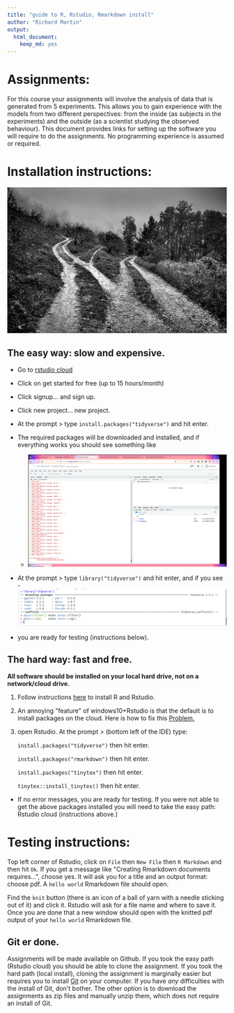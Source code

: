 ```yaml
---
title: "guide to R, Rstudio, Rmarkdown install"
author: "Richard Martin"
output:
  html_document:
    keep_md: yes
---
```


# Assignments:

For this course your assignments will involve the analysis of data that is generated from 5 experiments.  This allows you to gain experience with the models from two different perspectives: from the inside (as subjects in the experiments) and the outside (as a scientist studying the observed behaviour). This document provides links for setting up the software you will require to do the assignments. No programming experience is assumed or required. 

# Installation instructions:

![](threepaths.jpeg)

## The easy way: slow and expensive.

* Go to [rstudio cloud](https://rstudio.cloud/)
* Click on get started for free (up to 15 hours/month)
* Click signup... and sign up.
* Click new project... new project.
* At the prompt > type `install.packages("tidyverse")` and hit enter.
* The required packages will be downloaded and installed, and if everything works you should see something like
  - ![](cloud.jpg)
 
* At the prompt > type `library("tidyverse")` and hit enter, and if you see
  -![](cloud2.png)
* you are ready for testing (instructions below).

## The hard way: fast and free.

**All software should be installed on your local hard drive, not on a network/cloud drive.**

1) Follow instructions [here](https://techvidvan.com/tutorials/install-r/#install-r-windows) to install R and Rstudio.

2) An annoying "feature" of windows10+Rstudio is that the default is to install packages on the cloud.  Here is how to fix this [Problem.](https://medium.com/@ValidScience/how-to-fix-rstudios-package-installation-on-windows-10-c1e602bf3a1f)

3) open Rstudio. At the prompt > (bottom left of the IDE) type:

    `install.packages("tidyverse")` then hit enter.  

    `install.packages("rmarkdown")` then hit enter.
    
    `install.packages("tinytex")` then hit enter.
    
    `tinytex::install_tinytex()` then hit enter.

* If no error messages, you are ready for testing. If you were not able to get the above packages installed you will need to take the easy path: Rstudio cloud (instructions above.) 

# Testing instructions:

Top left corner of Rstudio, click on `File` then `New File` then `R Markdown` and then hit `Ok`. If you get a message like "Creating Rmarkdown documents requires...", choose yes. It will ask you for a title and an output format: choose pdf.  A `hello world` Rmarkdown file should open. 

Find the `knit` button (there is an icon of a ball of yarn with a needle sticking out of it) and click it. Rstudio will ask for a file name and where to save it. Once you are done that a new window should open with the knitted pdf output of your `hello world` Rmarkdown file.


## Git er done.

Assignments will be made available on Github.  If you took the easy path (Rstudio cloud) you should be able to clone the assignment.  If you took the hard path (local install), cloning the assignment is marginally easier but requires you to install [Git](https://git-scm.com/downloads) on your computer.  If you have *any* difficulties with the install of Git, don't bother.  The other option is to download the assignments as zip files and manually unzip them, which does not require an install of Git.

 

